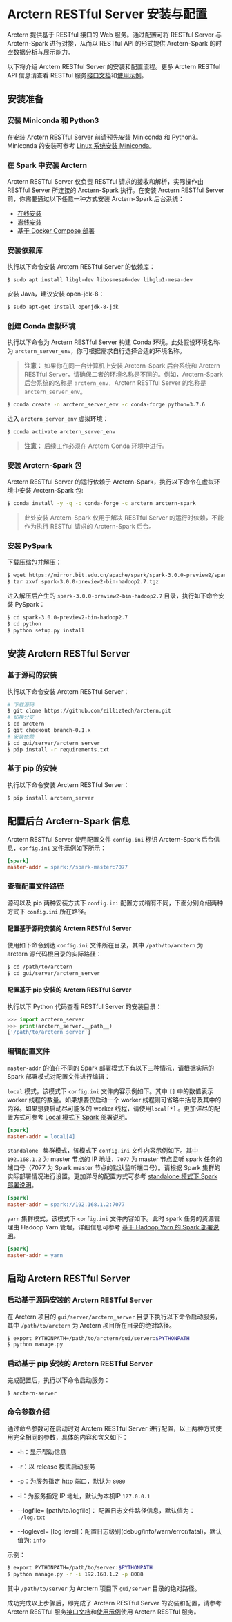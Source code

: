 # Arctern RESTful Server 安装与配置

Arctern 提供基于 RESTful 接口的 Web 服务。通过配置可将 RESTful Server 与 Arctern-Spark 进行对接，从而以 RESTful API 的形式提供 Arctern-Spark 的时空数据分析与展示能力。

以下将介绍 Arctern RESTful Server 的安装和配置流程。更多 Arctern RESTful API 信息请查看 RESTful 服务[接口文档](./api/api.html)和[使用示例](./restful_quick_start.md)。

## 安装准备

### 安装 Miniconda 和 Python3

在安装 Arctern RESTful Server 前请预先安装 Miniconda 和 Python3。Miniconda 的安装可参考 [Linux 系统安装 Miniconda](https://docs.conda.io/projects/conda/en/latest/user-guide/install/linux.html)。

### 在 Spark 中安装 Arctern

Arctern RESTful Server 仅负责 RESTful 请求的接收和解析，实际操作由 RESTful Server 所连接的 Arctern-Spark 执行。在安装 Arctern RESTful Server 前，你需要通过以下任意一种方式安装 Arctern-Spark 后台系统：

* [在线安装](../spark/installation_and_deployment/install_arctern_on_spark_cn.md)
* [离线安装](../spark/installation_and_deployment/offline_install_arctern_on_spark_cn.md)
* [基于 Docker Compose 部署](../spark/installation_and_deployment/deploy-with-docker-compose-cn.md)

### 安装依赖库

执行以下命令安装 Arctern RESTful Server 的依赖库：
```bash
$ sudo apt install libgl-dev libosmesa6-dev libglu1-mesa-dev
```

安装 Java，建议安装 open-jdk-8：

```bash
$ sudo apt-get install openjdk-8-jdk
```

### 创建 Conda 虚拟环境

执行以下命令为 Arctern RESTful Server 构建 Conda 环境。此处假设环境名称为 `arctern_server_env`，你可根据需求自行选择合适的环境名称。

> **注意：** 如果你在同一台计算机上安装 Arctern-Spark 后台系统和 Arctern RESTful Server，请确保二者的环境名称是不同的。例如，Arctern-Spark 后台系统的名称是 `arctern_env`，Arctern RESTful Server 的名称是 `arctern_server_env`。

```bash
$ conda create -n arctern_server_env -c conda-forge python=3.7.6
```

进入 `arctern_server_env` 虚拟环境：
```bash
$ conda activate arctern_server_env
```

> **注意：** 后续工作必须在 Arctern Conda 环境中进行。

### 安装 Arctern-Spark 包

Arctern RESTful Server 的运行依赖于 Arctern-Spark，执行以下命令在虚拟环境中安装 Arctern-Spark 包:

```bash
$ conda install -y -q -c conda-forge -c arctern arctern-spark
```

> 此处安装 Arctern-Spark 仅用于解决 RESTful Server 的运行时依赖，不能作为执行 RESTful 请求的 Arctern-Spark 后台。

### 安装 PySpark

下载压缩包并解压：

```bash
$ wget https://mirror.bit.edu.cn/apache/spark/spark-3.0.0-preview2/spark-3.0.0-preview2-bin-hadoop2.7.tgz
$ tar zxvf spark-3.0.0-preview2-bin-hadoop2.7.tgz
```

进入解压后产生的 `spark-3.0.0-preview2-bin-hadoop2.7` 目录，执行如下命令安装 PySpark：

```bash
$ cd spark-3.0.0-preview2-bin-hadoop2.7
$ cd python
$ python setup.py install
```

## 安装 Arctern RESTful Server

### 基于源码的安装

执行以下命令安装 Arctern RESTful Server：

```bash
# 下载源码
$ git clone https://github.com/zilliztech/arctern.git
# 切换分支
$ cd arctern
$ git checkout branch-0.1.x
# 安装依赖
$ cd gui/server/arctern_server
$ pip install -r requirements.txt
```

### 基于 pip 的安装

执行以下命令安装 Arctern RESTful Server：

```bash
$ pip install arctern_server
```

## 配置后台 Arctern-Spark 信息

Arctern RESTful Server 使用配置文件 `config.ini` 标识 Arctern-Spark 后台信息，`config.ini` 文件示例如下所示：

```ini
[spark]
master-addr = spark://spark-master:7077
```

###  查看配置文件路径

源码以及 pip 两种安装方式下 `config.ini` 配置方式稍有不同，下面分别介绍两种方式下 `config.ini` 所在路径。

#### 配置基于源码安装的 Arctern RESTful Server

使用如下命令到达 `config.ini` 文件所在目录，其中 `/path/to/arctern` 为 arctern 源代码根目录的实际路径：

```bash
$ cd /path/to/arctern
$ cd gui/server/arctern_server
```

#### 配置基于 pip 安装的 Arctern RESTful Server

执行以下 Python 代码查看 RESTful Server 的安装目录：

```python
>>> import arctern_server
>>> print(arctern_server.__path__)
['/path/to/arctern_server']
```

### 编辑配置文件

`master-addr` 的值在不同的 Spark 部署模式下有以下三种情况，请根据实际的 Spark 部署模式对配置文件进行编辑：

`local` 模式，该模式下 `config.ini` 文件内容示例如下。其中 `[]` 中的数值表示 worker 线程的数量。如果想要仅启动一个 worker 线程则可省略中括号及其中的内容。如果想要启动尽可能多的 worker 线程，请使用`local[*]` 。更加详尽的配置方式可参考 [Local 模式下 Spark 部署说明](https://spark.apache.org/docs/latest/submitting-applications.html)。

```ini
[spark]
master-addr = local[4]
```

`standalone ` 集群模式，该模式下 `config.ini` 文件内容示例如下。其中 `192.168.1.2` 为 master 节点的 IP 地址，`7077` 为 master 节点监听 spark 任务的端口号（7077 为 Spark master 节点的默认监听端口号）。请根据 Spark 集群的实际部署情况进行设置。更加详尽的配置方式可参考 [standalone 模式下 Spark 部署说明](https://spark.apache.org/docs/latest/spark-standalone.html)。

```ini
[spark]
master-addr = spark://192.168.1.2:7077
```

`yarn` 集群模式，该模式下 `config.ini` 文件内容如下。此时 spark 任务的资源管理由 Hadoop Yarn 管理，详细信息可参考 [基于 Hadoop Yarn 的 Spark 部署说明](https://spark.apache.org/docs/latest/running-on-yarn.html)。

```ini
[spark]
master-addr = yarn
```

## 启动 Arctern RESTful Server

### 启动基于源码安装的 Arctern RESTful Server

在 Arctern 项目的 `gui/server/arctern_server` 目录下执行以下命令启动服务，其中 `/path/to/arctern` 为 Arctern 项目所在目录的绝对路径。

```bash
$ export PYTHONPATH=/path/to/arctern/gui/server:$PYTHONPATH
$ python manage.py
```

### 启动基于 pip 安装的 Arctern RESTful Server

完成配置后，执行以下命令启动服务：

```bash
$ arctern-server
```

### 命令参数介绍

通过命令参数可在启动时对 Arctern RESTful Server 进行配置，以上两种方式使用完全相同的参数，具体的内容和含义如下：

* -h：显示帮助信息

* -r：以 release 模式启动服务

* -p：为服务指定 http 端口，默认为 `8080`

* -i：为服务指定 IP 地址，默认为本机IP `127.0.0.1`

* --logfile= [path/to/logfile]： 配置日志文件路径信息，默认值为：` ./log.txt`

* --loglevel= [log level]：配置日志级别(debug/info/warn/error/fatal)，默认值为: `info` 

示例：

```bash
$ export PYTHONPATH=/path/to/server:$PYTHONPATH
$ python manage.py -r -i 192.168.1.2 -p 8088 
```

其中 `/path/to/server` 为 Arctern 项目下 `gui/server` 目录的绝对路径。


成功完成以上步骤后，即完成了 Arctern RESTful Server 的安装和配置，请参考 Arctern RESTful 服务[接口文档](./api/api.html)和[使用示例](./restful_quick_start.md)使用 Arctern RESTful 服务。

